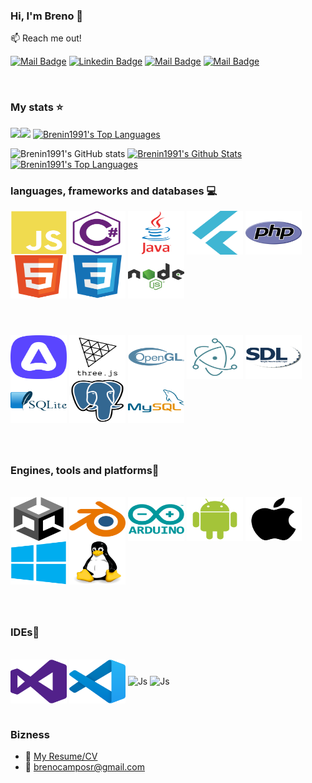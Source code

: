 ### Hi, I'm Breno 👋

:mailbox: Reach me out!

[![Mail Badge](https://img.shields.io/badge/-Brenin-e74c3c?style=flat&labelColor=e74c3c&logo=youtube&logoColor=white)](https://www.youtube.com/@VRBEATS2001) 
[![Linkedin Badge](https://img.shields.io/badge/-Breno_Campos-0e76a8?style=flat&labelColor=0e76a8&logo=linkedin&logoColor=white)](https://www.linkedin.com/in/breno-campos-b1ab24193/) 
[![Mail Badge](https://img.shields.io/badge/-@volt.mix_808-e84393?style=flat&labelColor=e84393&logo=instagram&logoColor=white)](https://www.instagram.com/volt.mix_808) 
[![Mail Badge](https://img.shields.io/badge/-Breno_Campos-c0392b?style=flat&labelColor=c0392b&logo=gmail&logoColor=white)](mailto:brenocamposr@gmail.com)


<br/>

### My stats ⭐

<div>

![](https://github-profile-summary-cards.vercel.app/api/cards/repos-per-language?username=Brenin1991&theme=radical)![](https://github-profile-summary-cards.vercel.app/api/cards/most-commit-language?username=Brenin1991&theme=radical)
<a href="https://github.com/Brenin1991"><img alt="Brenin1991's Top Languages" src="https://github-readme-stats.vercel.app/api/top-langs/?username=Brenin1991&langs_count=10&layout=compact&theme=radical&hide_border=true" height="230px" /></a>

![Brenin1991's GitHub stats](https://github-readme-stats.vercel.app/api?username=Brenin1991&theme=radical&show_icons=true&hide_border=true)
<a href="https://github.com/Brenin1991"><img alt="Brenin1991's Github Stats" src="https://github-readme-streak-stats.herokuapp.com?user=Brenin1991&theme=radical&hide_border=true" height="200px" /></a>
<a href="https://github.com/Brenin1991"><img alt="Brenin1991's Top Languages" src="http://github-profile-summary-cards.vercel.app/api/cards/profile-details?username=Brenin1991&theme=radical" height="250px"/></a>
</div>

### languages, frameworks and databases 💻

<div style="display: inline_block">
  <img align="center" alt="Js" height="70" width="90" src="https://raw.githubusercontent.com/devicons/devicon/master/icons/javascript/javascript-plain.svg">
  <img align="center" alt="Js" height="70" width="90" src="https://raw.githubusercontent.com/devicons/devicon/master/icons/csharp/csharp-line.svg">
  <img align="center" alt="Js" height="70" width="90" src="https://raw.githubusercontent.com/devicons/devicon/master/icons/java/java-original-wordmark.svg">
  <img align="center" alt="Js" height="70" width="90" src="https://raw.githubusercontent.com/devicons/devicon/master/icons/flutter/flutter-plain.svg">
  <img align="center" alt="Js" height="70" width="90" src="https://raw.githubusercontent.com/devicons/devicon/master/icons/php/php-original.svg">
    <img align="center" alt="HTML" height="70" width="90" src="https://raw.githubusercontent.com/devicons/devicon/master/icons/html5/html5-original.svg">
  <img align="center" alt="CSS" height="70" width="90" src="https://raw.githubusercontent.com/devicons/devicon/master/icons/css3/css3-original.svg">
  <img align="center" alt="Js" height="70" width="90" src="https://raw.githubusercontent.com/devicons/devicon/master/icons/nodejs/nodejs-original-wordmark.svg">
</div>

### ‎ 
<div style="display: inline_block">
  <img align="center" alt="Js" height="70" width="90" src="https://raw.githubusercontent.com/devicons/devicon/master/icons/adonisjs/adonisjs-original.svg">
  <img align="center" alt="Js" height="70" width="90" src="https://raw.githubusercontent.com/devicons/devicon/master/icons/threejs/threejs-original-wordmark.svg">
  <img align="center" alt="Js" height="70" width="90" src="https://raw.githubusercontent.com/devicons/devicon/master/icons/opengl/opengl-plain.svg">
  <img align="center" alt="Js" height="70" width="90" src="https://raw.githubusercontent.com/devicons/devicon/master/icons/electron/electron-original.svg">
  <img align="center" alt="Js" height="70" width="90" src="https://raw.githubusercontent.com/devicons/devicon/master/icons/sdl/sdl-original.svg">
  <img align="center" alt="Js" height="70" width="90" src="https://raw.githubusercontent.com/devicons/devicon/master/icons/sqlite/sqlite-original-wordmark.svg">
   <img align="center" alt="Js" height="70" width="90" src="https://raw.githubusercontent.com/devicons/devicon/master/icons/postgresql/postgresql-original.svg">
   <img align="center" alt="Js" height="70" width="90" src="https://raw.githubusercontent.com/devicons/devicon/master/icons/mysql/mysql-original-wordmark.svg">
</div>

### ‎ 

### Engines, tools and platforms🔧

<div style="display: inline_block"><br>
  <img align="center" alt="Js" height="70" width="90" src="https://raw.githubusercontent.com/devicons/devicon/master/icons/unity/unity-original.svg">
  <img align="center" alt="Js" height="70" width="90" src="https://raw.githubusercontent.com/devicons/devicon/master/icons/blender/blender-original.svg">
  <img align="center" alt="Js" height="70" width="90" src="https://raw.githubusercontent.com/devicons/devicon/master/icons/arduino/arduino-original-wordmark.svg">
  <img align="center" alt="Js" height="70" width="90" src="https://raw.githubusercontent.com/devicons/devicon/master/icons/android/android-original.svg">
  <img align="center" alt="Js" height="70" width="90" src="https://raw.githubusercontent.com/devicons/devicon/master/icons/apple/apple-original.svg">
  <img align="center" alt="Js" height="70" width="90" src="https://raw.githubusercontent.com/devicons/devicon/master/icons/windows8/windows8-original.svg">
  <img align="center" alt="Js" height="70" width="90" src="https://raw.githubusercontent.com/devicons/devicon/master/icons/linux/linux-original.svg">
</div>

### ‎ 

### IDEs🔧

<div style="display: inline_block"><br>
  <img align="center" alt="Js" height="70" width="90" src="https://raw.githubusercontent.com/devicons/devicon/master/icons/visualstudio/visualstudio-plain.svg">
   <img align="center" alt="Js" height="70" width="90" src="https://raw.githubusercontent.com/devicons/devicon/master/icons/vscode/vscode-original.svg">
  <img align="center" alt="Js" height="100" width="100" src="https://www.qbssoftware.de/wp-content/uploads/2022/07/JetBrains-Intellij-IDEA.png">
  <img align="center" alt="Js" height="70" width="70" src="https://static-00.iconduck.com/assets.00/android-studio-icon-1940x2048-pk1n6dh8.png">
</div>





<br/>

### Bizness
- :paperclip: [My Resume/CV](https://drive.google.com/file/d/12z5Ig5x4RNoIUpQ-M7AMl1NL8FTIvlaU/view?usp=sharing)
- :email: brenocamposr@gmail.com

